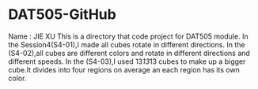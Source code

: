 # DAT505-GitHub
Name : JIE XU
This is a directory that code project for DAT505 module.
In the Session4(S4-01),I made all cubes rotate in different directions.
In the (S4-02),all cubes are different colors and rotate in different directions and different speeds.
In the (S4-03),I used 13*13*13 cubes to make up a bigger cube.It divides into four regions on average an each region has its own color.
